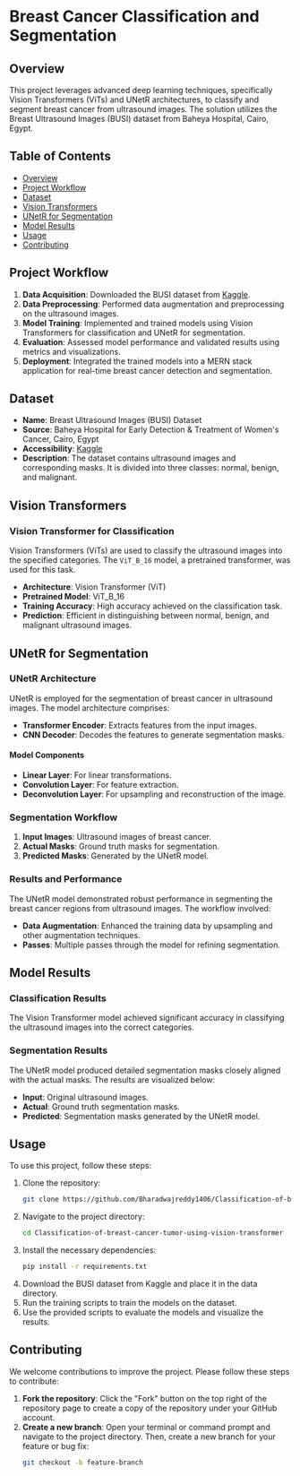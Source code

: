 #  Breast Cancer Classification and Segmentation

## Overview

This project leverages advanced deep learning techniques, specifically Vision Transformers (ViTs) and UNetR architectures, to classify and segment breast cancer from ultrasound images. The solution utilizes the Breast Ultrasound Images (BUSI) dataset from Baheya Hospital, Cairo, Egypt.

## Table of Contents

- [Overview](#overview)
- [Project Workflow](#project-workflow)
- [Dataset](#dataset)
- [Vision Transformers](#vision-transformers)
- [UNetR for Segmentation](#unetr-for-segmentation)
- [Model Results](#model-results)
- [Usage](#usage)
- [Contributing](#contributing)


## Project Workflow

1. **Data Acquisition**: Downloaded the BUSI dataset from [Kaggle](https://www.kaggle.com/datasets/aryashah2k/breast-ultrasound-images-dataset).
2. **Data Preprocessing**: Performed data augmentation and preprocessing on the ultrasound images.
3. **Model Training**: Implemented and trained models using Vision Transformers for classification and UNetR for segmentation.
4. **Evaluation**: Assessed model performance and validated results using metrics and visualizations.
5. **Deployment**: Integrated the trained models into a MERN stack application for real-time breast cancer detection and segmentation.

## Dataset

- **Name**: Breast Ultrasound Images (BUSI) Dataset
- **Source**: Baheya Hospital for Early Detection & Treatment of Women's Cancer, Cairo, Egypt
- **Accessibility**: [Kaggle](https://www.kaggle.com/datasets/aryashah2k/breast-ultrasound-images-dataset)
- **Description**: The dataset contains ultrasound images and corresponding masks. It is divided into three classes: normal, benign, and malignant.

## Vision Transformers

### Vision Transformer for Classification

Vision Transformers (ViTs) are used to classify the ultrasound images into the specified categories. The `ViT_B_16` model, a pretrained transformer, was used for this task.

- **Architecture**: Vision Transformer (ViT)
- **Pretrained Model**: ViT_B_16
- **Training Accuracy**: High accuracy achieved on the classification task.
- **Prediction**: Efficient in distinguishing between normal, benign, and malignant ultrasound images.

## UNetR for Segmentation

### UNetR Architecture

UNetR is employed for the segmentation of breast cancer in ultrasound images. The model architecture comprises:

- **Transformer Encoder**: Extracts features from the input images.
- **CNN Decoder**: Decodes the features to generate segmentation masks.

#### Model Components

- **Linear Layer**: For linear transformations.
- **Convolution Layer**: For feature extraction.
- **Deconvolution Layer**: For upsampling and reconstruction of the image.

### Segmentation Workflow

1. **Input Images**: Ultrasound images of breast cancer.
2. **Actual Masks**: Ground truth masks for segmentation.
3. **Predicted Masks**: Generated by the UNetR model.

### Results and Performance

The UNetR model demonstrated robust performance in segmenting the breast cancer regions from ultrasound images. The workflow involved:

- **Data Augmentation**: Enhanced the training data by upsampling and other augmentation techniques.
- **Passes**: Multiple passes through the model for refining segmentation.

## Model Results

### Classification Results

The Vision Transformer model achieved significant accuracy in classifying the ultrasound images into the correct categories.

### Segmentation Results

The UNetR model produced detailed segmentation masks closely aligned with the actual masks. The results are visualized below:

- **Input**: Original ultrasound images.
- **Actual**: Ground truth segmentation masks.
- **Predicted**: Segmentation masks generated by the UNetR model.

## Usage

To use this project, follow these steps:

1. Clone the repository:
   ```bash
   git clone https://github.com/Bharadwajreddy1406/Classification-of-breast-cancer-tumor-using-vision-transformer.git

2. Navigate to the project directory:
   ```bash
   cd Classification-of-breast-cancer-tumor-using-vision-transformer

3. Install the necessary dependencies:
   ```bash
   pip install -r requirements.txt
4. Download the BUSI dataset from Kaggle and place it in the data directory.
5. Run the training scripts to train the models on the dataset.
6. Use the provided scripts to evaluate the models and visualize the results.

## Contributing

We welcome contributions to improve the project. Please follow these steps to contribute:

1. **Fork the repository**: Click the "Fork" button on the top right of the repository page to create a copy of the repository under your GitHub account.
2. **Create a new branch**: Open your terminal or command prompt and navigate to the project directory. Then, create a new branch for your feature or bug fix:
   ```bash
   git checkout -b feature-branch
